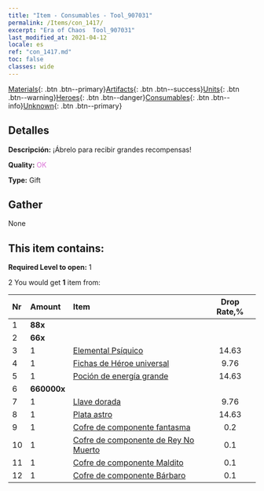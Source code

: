 ```yaml
---
title: "Item - Consumables - Tool_907031"
permalink: /Items/con_1417/
excerpt: "Era of Chaos  Tool_907031"
last_modified_at: 2021-04-12
locale: es
ref: "con_1417.md"
toc: false
classes: wide
---
```

 [Materials](/es/Items/){: .btn .btn--primary}[Artifacts](/es/Items/Artifacts/){: .btn .btn--success}[Units](/es/Items/Units/){: .btn .btn--warning}[Heroes](/es/Items/Heroes/){: .btn .btn--danger}[Consumables](/es/Items/Consumables/){: .btn .btn--info}[Unknown](/es/Items/Unknown/){: .btn .btn--primary}

## Detalles
 **Descripción:** ¡Ábrelo para recibir grandes recompensas!

 **Quality:** <span style="color: #DA70D6">OK</span>

 **Type:** Gift

## Gather

  None

## This item contains:

 **Required Level to open:** 1

 2 You would get **1** item  from:

  | Nr | Amount |     Item    | Drop Rate,% |
  |:---|:-------|:------------|:---------:|
  | 1 |  **88x** | <i class="fas fa-gem"/> |  | 11.71 | 
  | 2 |  **66x** | <i class="fas fa-gem"/> |  | 14.63 | 
  | 3 | 1 | [Elemental Psíquico](/es/Items/unt_267/) | 14.63 | 
  | 4 | 1 | [Fichas de Héroe universal](/es/Items/her_358/) | 9.76 | 
  | 5 | 1 | [Poción de energía grande](/es/Items/con_706/) | 14.63 | 
  | 6 |  **660000x** | <i class="fas fa-coins"/> |  | 9.76 | 
  | 7 | 1 | [Llave dorada](/es/Items/con_783/) | 9.76 | 
  | 8 | 1 | [Plata astro](/es/Items/con_969/) | 14.63 | 
  | 9 | 1 | [Cofre de componente fantasma](/es/Items/con_1339/) | 0.2 | 
  | 10 | 1 | [Cofre de componente de Rey No Muerto](/es/Items/con_1340/) | 0.1 | 
  | 11 | 1 | [Cofre de componente Maldito](/es/Items/con_1341/) | 0.1 | 
  | 12 | 1 | [Cofre de componente Bárbaro](/es/Items/con_1342/) | 0.1 | 
